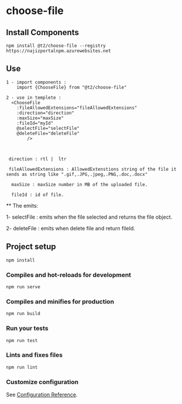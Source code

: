 # choose-file

## Install Components 
```
npm install @t2/choose-file --registry https://najizportalnpm.azurewebsites.net 
```

## Use 
```
1 - import components :
    import {ChooseFile} from "@t2/choose-file"

2 - use in templete : 
  <ChooseFile
    :fileAllowedExtensions="fileAllowedExtensions"
    :direction="direction"
    :maxSize="maxSize"
    :fileId="myId"
    @selectFile="selectFile"
    @deleteFile="deleteFile"
        />



 direction : rtl |  ltr

 fileAllowedExtensions : AllowedExtenstions string of the file it sends as string like ".gif,.JPG,.jpeg,.PNG,.doc,.docx"
  
  maxSize : maxSize number in MB of the uploaded file.

  fileId : id of file.
```

** The emits:

1- selectFile : emits when the file selected and returns  the file object.

2- deleteFile : emits when delete file and return fileId.




## Project setup
```
npm install
```

### Compiles and hot-reloads for development
```
npm run serve
```

### Compiles and minifies for production
```
npm run build
```

### Run your tests
```
npm run test
```

### Lints and fixes files
```
npm run lint
```

### Customize configuration
See [Configuration Reference](https://cli.vuejs.org/config/).
